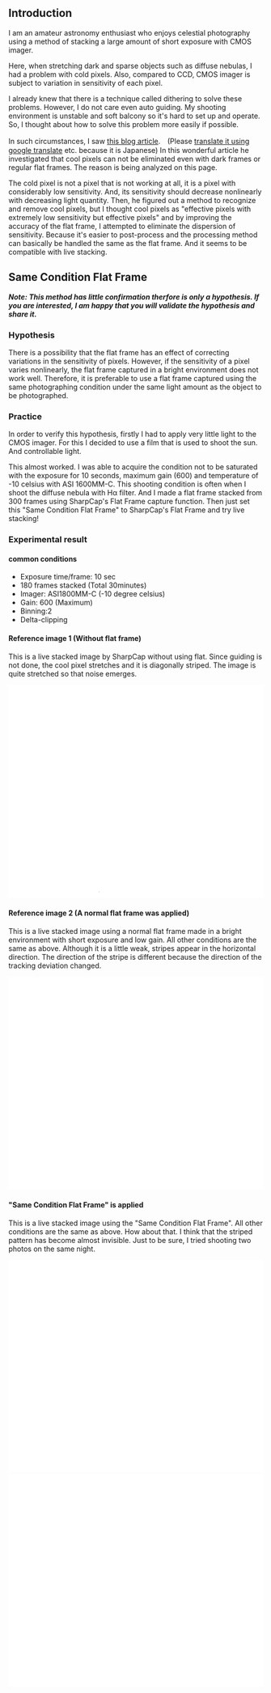 ## Introduction

I am an amateur astronomy enthusiast who enjoys celestial photography using a method of stacking a large amount of short exposure with CMOS imager.

Here, when stretching dark and sparse objects such as diffuse nebulas, I had a problem with cold pixels. Also, compared to CCD, CMOS imager is subject to variation in sensitivity of each pixel.

I already knew that there is a technique called dithering to solve these problems. However, I do not care even auto guiding. My shooting environment is unstable and soft balcony so it's hard to set up and operate. So, I thought about how to solve this problem more easily if possible.

In such circumstances, I saw [this blog article](https://apranat.exblog.jp/28129764/).　(Please [translate it using google translate](https://translate.google.com/translate?sl=auto&tl=en&u=https%3A%2F%2Fapranat.exblog.jp%2F28129764%2F) etc. because it is Japanese) In this wonderful article he investigated that cool pixels can not be eliminated even with dark frames or regular flat frames. The reason is being analyzed on this page.

The cold pixel is not a pixel that is not working at all, it is a pixel with considerably low sensitivity. And, its sensitivity should decrease nonlinearly with decreasing light quantity. Then, he figured out a method to recognize and remove cool pixels, but I thought cool pixels as "effective pixels with extremely low sensitivity but effective pixels" and by improving the accuracy of the flat frame, I attempted to eliminate the dispersion of sensitivity. Because it's easier to post-process and the processing method can basically be handled the same as the flat frame. And it seems to be compatible with live stacking.

## Same Condition Flat Frame
***Note: This method has little confirmation therfore is only a hypothesis. If you are interested, I am happy that you will validate the hypothesis and share it.***

### Hypothesis
There is a possibility that the flat frame has an effect of correcting variations in the sensitivity of pixels. However, if the sensitivity of a pixel varies nonlinearly, the flat frame captured in a bright environment does not work well. Therefore, it is preferable to use a flat frame captured using the same photographing condition under the same light amount as the object to be photographed.

### Practice
In order to verify this hypothesis, firstly I had to apply very little light to the CMOS imager. For this I decided to use a film that is used to shoot the sun. And controllable light.

This almost worked. I was able to acquire the condition not to be saturated with the exposure for 10 seconds, maximum gain (600) and temperature of -10 celsius with ASI 1600MM-C. This shooting condition is often when I shoot the diffuse nebula with Hα filter. And I made a flat frame stacked from 300 frames using SharpCap's Flat Frame capture function. Then just set this "Same Condition Flat Frame" to SharpCap's Flat Frame and try live stacking!

### Experimental result
#### common conditions
* Exposure time/frame: 10 sec 
* 180 frames stacked (Total 30minutes)
* Imager: ASI1800MM-C (-10 degree celsius)
* Gain: 600 (Maximum)
* Binning:2
* Delta-clipping

#### Reference image 1 (Without flat frame)
This is a live stacked image by SharpCap without using flat. Since guiding is not done, the cool pixel stretches and it is diagonally striped. The image is quite stretched so that noise emerges.

![Without flat frame](/img/nonFlat.png) 


#### Reference image 2 (A normal flat frame was applied)
This is a live stacked image using a normal flat frame made in a bright environment with short exposure and low gain. All other conditions are the same as above. Although it is a little weak, stripes appear in the horizontal direction. The direction of the stripe is different because the direction of the tracking deviation changed.

![A normal flat frame was applied](/img/normalFlat.png) 


#### "Same Condition Flat Frame" is applied
This is a live stacked image using the "Same Condition Flat Frame". All other conditions are the same as above.
How about that. I think that the striped pattern has become almost invisible. Just to be sure, I tried shooting two photos on the same night.

![Same Condition Flat Frame-1](/img/sameFlat1.png)
![Same Condition Flat Frame-2](/img/sameFlat2.png)

